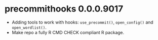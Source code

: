 # precommithooks 0.0.0.9017

* Adding tools to work with hooks: `use_precommit()`, `open_config()` and 
  `open_wordlist()`.
* Make repo a fully R CMD CHECK compliant R package.
